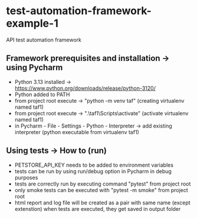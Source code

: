 # test-automation-framework-example-1
API test automation framework

## Framework prerequisites and installation -> using Pycharm
- Python 3.13 installed -> https://www.python.org/downloads/release/python-3120/
- Python added to PATH
- from project root execute -> "python -m venv taf" (creating virtualenv named taf1)
- from project root execute -> ".\taf1\Scripts\activate" (activate virtualenv named taf1)
- in Pycharm - File - Settings - Python - Interpreter -> add existing interpreter (python executable from virtualenv taf1)

## Using tests -> How to (run)
- PETSTORE_API_KEY needs to be added to environment variables
- tests can be run by using run/debug option in Pycharm in debug purposes
- tests are correctly run by executing command "pytest" from project root
- only smoke tests can be executed with "pytest -m smoke" from project root
- html report and log file will be created as a pair with same name (except extenstion) when tests are executed, they get saved in output folder
